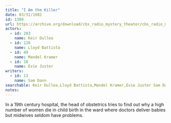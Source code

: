 ```yaml
---
title: "I Am the Killer"
date: 03/31/1982
id: 1309
url: https://archive.org/download/cbs_radio_mystery_theater/cbs_radio_mystery_theater-1301-1350.zip/cbs_radio_mystery_theater-1301-1350%2Fcbsrmt_1309_i_am_the_killer.mp3
actors:  
  - id: 203
    name: Keir Dullea  
  - id: 126
    name: Lloyd Battista  
  - id: 49
    name: Mandel Kramer  
  - id: 10
    name: Evie Juster
writers:  
  - id: 13
    name: Sam Dann
searchable: Keir Dullea,Lloyd Battista,Mandel Kramer,Evie Juster Sam Dann
notes:  
---
```

In a 19th century hospital, the head of obstetrics tries to find out why a high number of women die in child birth in the ward where doctors deliver babies but midwives seldom have problems.